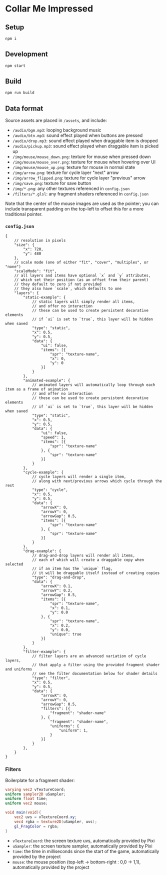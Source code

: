 # Collar Me Impressed

## Setup

```sh
npm i
```

## Development

```sh
npm start
```

## Build

```sh
npm run build
```

## Data format

Source assets are placed in `/assets`, and include:

- `/audio/bgm.mp3`: looping background music
- `/audio/btn.mp3`: sound effect played when buttons are pressed
- `/audio/drop.mp3`: sound effect played when draggable item is dropped
- `/audio/pickup.mp3`: sound effect played when draggable item is picked up
- `/img/mouse/mouse_down.png`: texture for mouse when pressed down
- `/img/mouse/mouse_over.png`: texture for mouse when hovering over UI
- `/img/mouse/mouse_up.png`: texture for mouse in normal state
- `/img/arrow.png`: texture for cycle layer "next" arrow
- `/img/arrow_flipped.png`: texture for cycle layer "previous" arrow
- `/img/save.png`: texture for save button
- `/img/*.png`: any other textures referenced in `config.json`
- `/filters/*.glsl`: any fragment shaders referenced in `config.json`

Note that the center of the mouse images are used as the pointer; you can include transparent padding on the top-left to offset this for a more traditional pointer.

### `config.json`

```jsonc
{
	// resolution in pixels
	"size": {
		"x": 720,
		"y": 480
	},
	// scale mode (one of either "fit", "cover", "multiples", or "none")
	"scaleMode": "fit",
	// all layers and items have optional `x` and `y` attributes,
	// which set their position (as an offset from their parent)
	// they default to zero if not provided
	// they also have `scale`, which defaults to one
	"layers": {
		"static-example": {
			// static layers will simply render all items,
			// and offer no interaction
			// these can be used to create persistent decorative elements
			// if `ui` is set to `true`, this layer will be hidden when saved
			"type": "static",
			"x": 0.5,
			"y": 0.5,
			"data": {
				"ui": false,
				"items": [{
					"spr": "texture-name",
					"x": 0,
					"y": 0
				}]
			}
		},
		"animated-example": {
			// animated layers will automatically loop through each item as a frame of animation
			// and offer no interaction
			// these can be used to create persistent decorative elements
			// if `ui` is set to `true`, this layer will be hidden when saved
			"type": "static",
			"x": 0.5,
			"y": 0.5,
			"data": {
				"ui": false,
				"speed": 1,
				"items": [{
					"spr": "texture-name"
				}, {
					"spr": "texture-name"
				}]
			}
		},
		"cycle-example": {
			// cycle layers will render a single item,
			// along with next/previous arrows which cycle through the rest
			"type": "cycle",
			"x": 0.5,
			"y": 0.5,
			"data": {
				"arrowX": 0,
				"arrowY": 0,
				"arrowGap": 0.5,
				"items": [{
					"spr": "texture-name"
				}, {
					"spr": "texture-name"
				}]
			}
		},
		"drag-example": {
			// drag-and-drop layers will render all items,
			// each of which will create a draggable copy when selected
			// if an item has the `unique` flag,
			// it will be draggable itself instead of creating copies
			"type": "drag-and-drop",
			"data": {
				"arrowX": 0.1,
				"arrowY": 0.2,
				"arrowGap": 0.5,
				"items": [{
					"spr": "texture-name",
					"x": 0.1,
					"y": 0.0
				}, {
					"spr": "texture-name",
					"x": 0.2,
					"y": 0.0,
					"unique": true
				}]
			}
		},
		"filter-example": {
			// filter layers are an advanced variation of cycle layers,
			// that apply a filter using the provided fragment shader and uniforms
			// see the filter documentation below for shader details
			"type": "filter",
			"x": 0.5,
			"y": 0.5,
			"data": {
				"arrowX": 0,
				"arrowY": 0,
				"arrowGap": 0.5,
				"filters": [{
					"fragment": "shader-name"
				}, {
					"fragment": "shader-name",
					"uniforms": {
						"uniform": 1,
					}
				}]
			}
		},
	}
}
```

### Filters

Boilerplate for a fragment shader:

```glsl
varying vec2 vTextureCoord;
uniform sampler2D uSampler;
uniform float time;
uniform vec2 mouse;

void main(void){
	vec2 uvs = vTextureCoord.xy;
	vec4 rgba = texture2D(uSampler, uvs);
	gl_FragColor = rgba;
}
```

- `vTextureCoord`: the screen texture uvs, automatically provided by Pixi
- `uSampler`: the screen texture sampler, automatically provided by Pixi
- `time`: the time in milliseconds since the start of the game, automatically provided by the project
- `mouse`: the mouse position (top-left -> bottom-right : 0,0 -> 1,1), automatically provided by the project
